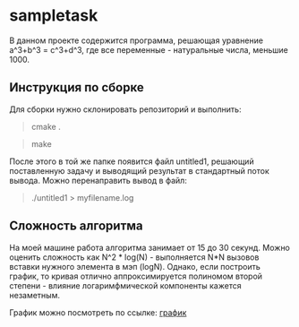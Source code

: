 # sampletask
В данном проекте содержится программа, решающая уравнение a^3+b^3 = c^3+d^3, где все переменные - натуральные числа, меньшие 1000.
 
## Инструкция по сборке
Для сборки нужно склонировать репозиторий и выполнить:

>cmake .

>make

После этого в той же папке появится файл untitled1, решающий поставленную задачу и выводящий результат 
в стандартный поток вывода. Можно перенаправить вывод в файл:

>./untitled1 > myfilename.log

## Сложность алгоритма
На моей машине работа алгоритма занимает от 15 до 30 секунд. Можно
оценить сложность как N^2 * log(N) - выполняется N*N вызовов вставки нужного элемента в мэп (logN).
Однако, если построить график, то кривая отлично аппроксимируется полиномом второй степени - влияние логаримфмической компоненты кажется незаметным.

График можно посмотреть по ссылке:
[график](https://drive.google.com/file/d/10pc3S2oCrv5MT98ZPg1WitW7C_pSCDpx/view?usp=sharing)



